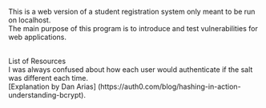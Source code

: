 This is a web version of a student registration system only meant to be run on localhost.<br>
The main purpose of this program is to introduce and test vulnerabilities for web applications.

<br>
List of Resources <br>
I was always confused about how each user would authenticate if the salt was different each time. <br> 
[Explanation by Dan Arias] (https://auth0.com/blog/hashing-in-action-understanding-bcrypt).